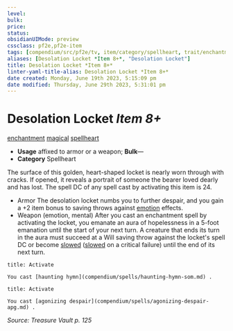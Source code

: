 ```yaml
---
level:
bulk:
price:
status:
obsidianUIMode: preview
cssclass: pf2e,pf2e-item
tags: [compendium/src/pf2e/tv, item/category/spellheart, trait/enchantment, trait/magical, trait/spellheart]
aliases: [Desolation Locket *Item 8+*, "Desolation Locket"]
title: Desolation Locket *Item 8+*
linter-yaml-title-alias: Desolation Locket *Item 8+*
date created: Monday, June 19th 2023, 5:15:09 pm
date modified: Thursday, June 29th 2023, 5:31:01 pm
---
```


# Desolation Locket *Item 8+*

[enchantment](rules/traits/enchantment.md) [magical](rules/traits/magical.md) [spellheart](rules/traits/spellheart-som.md)  

- **Usage** affixed to armor or a weapon; **Bulk**—
- **Category** Spellheart

The surface of this golden, heart-shaped locket is nearly worn through with cracks. If opened, it reveals a portrait of someone the bearer loved dearly and has lost. The spell DC of any spell cast by activating this item is 24.

- Armor The desolation locket numbs you to further despair, and you gain a +2 item bonus to saving throws against [emotion](rules/traits/emotion.md) effects.
- Weapon (emotion, mental) After you cast an enchantment spell by activating the locket, you emanate an aura of hopelessness in a 5-foot emanation until the start of your next turn. A creature that ends its turn in the aura must succeed at a Will saving throw against the locket's spell DC or become [slowed](rules/conditions.md#Slowed) ([slowed](rules/conditions.md#Slowed) on a critical failure) until the end of its next turn.

```ad-embed-ability
title: Activate

You cast [haunting hymn](compendium/spells/haunting-hymn-som.md) .
```

```ad-embed-ability
title: Activate

You cast [agonizing despair](compendium/spells/agonizing-despair-apg.md) .
```

*Source: Treasure Vault p. 125*
